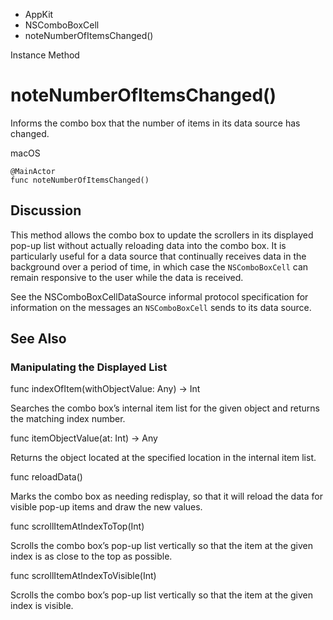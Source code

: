 

- AppKit
- NSComboBoxCell
-  noteNumberOfItemsChanged() 

Instance Method

# noteNumberOfItemsChanged()

Informs the combo box that the number of items in its data source has changed.

macOS

``` source
@MainActor
func noteNumberOfItemsChanged()
```

## Discussion

This method allows the combo box to update the scrollers in its displayed pop-up list without actually reloading data into the combo box. It is particularly useful for a data source that continually receives data in the background over a period of time, in which case the `NSComboBoxCell` can remain responsive to the user while the data is received.

See the NSComboBoxCellDataSource informal protocol specification for information on the messages an `NSComboBoxCell` sends to its data source.

## See Also

### Manipulating the Displayed List

func indexOfItem(withObjectValue: Any) -> Int

Searches the combo box’s internal item list for the given object and returns the matching index number.

func itemObjectValue(at: Int) -> Any

Returns the object located at the specified location in the internal item list.

func reloadData()

Marks the combo box as needing redisplay, so that it will reload the data for visible pop-up items and draw the new values.

func scrollItemAtIndexToTop(Int)

Scrolls the combo box’s pop-up list vertically so that the item at the given index is as close to the top as possible.

func scrollItemAtIndexToVisible(Int)

Scrolls the combo box’s pop-up list vertically so that the item at the given index is visible.

